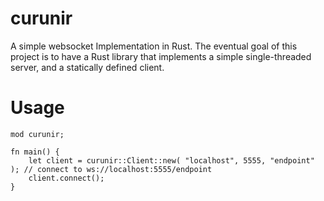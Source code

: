 # curunir
A simple websocket Implementation in Rust. The eventual goal of this project is to have a Rust library that implements
a simple single-threaded server, and a statically defined client. 


# Usage

    mod curunir;

    fn main() {
        let client = curunir::Client::new( "localhost", 5555, "endpoint" ); // connect to ws://localhost:5555/endpoint
        client.connect();
    }
